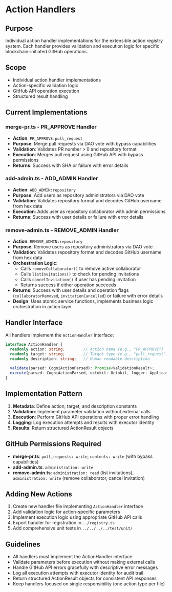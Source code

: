 # Action Handlers

## Purpose
Individual action handler implementations for the extensible action registry system. Each handler provides validation and execution logic for specific blockchain-initiated GitHub operations.

## Scope
- Individual action handler implementations
- Action-specific validation logic
- GitHub API operation execution
- Structured result handling

## Current Implementations

### merge-pr.ts - PR_APPROVE Handler
- **Action**: `PR_APPROVE:pull_request`
- **Purpose**: Merge pull requests via DAO vote with bypass capabilities
- **Validation**: Validates PR number > 0 and repository format
- **Execution**: Merges pull request using GitHub API with bypass permissions
- **Returns**: Success with SHA or failure with error details

### add-admin.ts - ADD_ADMIN Handler  
- **Action**: `ADD_ADMIN:repository`
- **Purpose**: Add users as repository administrators via DAO vote
- **Validation**: Validates repository format and decodes GitHub username from hex data
- **Execution**: Adds user as repository collaborator with admin permissions
- **Returns**: Success with user details or failure with error details

### remove-admin.ts - REMOVE_ADMIN Handler
- **Action**: `REMOVE_ADMIN:repository`
- **Purpose**: Remove users as repository administrators via DAO vote
- **Validation**: Validates repository format and decodes GitHub username from hex data
- **Orchestration Logic**: 
  - Calls `removeCollaborator()` to remove active collaborator
  - Calls `listInvitations()` to check for pending invitations
  - Calls `cancelInvitation()` if user has pending invitation
  - Returns success if either operation succeeds
- **Returns**: Success with user details and operation flags (`collaboratorRemoved`, `invitationCancelled`) or failure with error details
- **Design**: Uses atomic service functions, implements business logic orchestration in action layer

## Handler Interface
All handlers implement the `ActionHandler` interface:
```typescript
interface ActionHandler {
  readonly action: string;        // Action name (e.g., "PR_APPROVE")
  readonly target: string;        // Target type (e.g., "pull_request")
  readonly description: string;   // Human readable description
  
  validate(parsed: CogniActionParsed): Promise<ValidationResult>;
  execute(parsed: CogniActionParsed, octokit: Octokit, logger: Application['log']): Promise<ActionResult>;
}
```

## Implementation Pattern
1. **Metadata**: Define action, target, and description constants
2. **Validation**: Implement parameter validation without external calls
3. **Execution**: Perform GitHub API operations with proper error handling
4. **Logging**: Log execution attempts and results with executor identity
5. **Results**: Return structured ActionResult objects

## GitHub Permissions Required
- **merge-pr.ts**: `pull_requests: write`, `contents: write` (with bypass capabilities)
- **add-admin.ts**: `administration: write`
- **remove-admin.ts**: `administration: read` (list invitations), `administration: write` (remove collaborator, cancel invitation)

## Adding New Actions
1. Create new handler file implementing `ActionHandler` interface
2. Add validation logic for action-specific parameters
3. Implement execution logic using appropriate GitHub API calls
4. Export handler for registration in `../registry.ts`
5. Add comprehensive unit tests in `../../../../test/unit/`

## Guidelines
- All handlers must implement the ActionHandler interface
- Validate parameters before execution without making external calls
- Handle GitHub API errors gracefully with descriptive error messages
- Log all execution attempts with executor identity for audit trail
- Return structured ActionResult objects for consistent API responses
- Keep handlers focused on single responsibility (one action type per file)